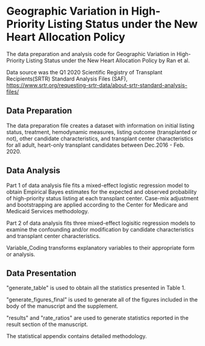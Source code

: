 # Geographic Variation in High-Priority Listing Status under the New Heart Allocation Policy
The data preparation and analysis code for Geographic Variation in High-Priority Listing Status under the New Heart Allocation Policy by Ran et al.

Data source was the Q1 2020 Scientific Registry of Transplant Recipients(SRTR) Standard Analysis Files (SAF), https://www.srtr.org/requesting-srtr-data/about-srtr-standard-analysis-files/

## Data Preparation
The data preparation file creates a dataset with information on initial listing status, treatment, hemodynamic measures, listing outcome (transplanted or not), other candidate characteristics, and transplant center characteristics for all adult, heart-only transplant candidates between Dec.2016 - Feb. 2020. 

## Data Analysis
Part 1 of data analysis file fits a mixed-effect logistic regression model to obtain Empirical Bayes estimates for the expected and observed probability of high-priority status listing at each transplant center. Case-mix adjustment and bootstrapping are applied according to the Center for Medicare and Medicaid Services methodology. 

Part 2 of data analysis fits three mixed-effect logisitic regression models to examine the confounding and/or modification by candidate characteristics and transplant center characteristics. 

Variable_Coding transforms explanatory variables to their appropriate form or analysis. 

## Data Presentation

"generate_table" is used to obtain all the statistics presented in Table 1.

"generate_figures_final" is used to generate all of the figures included in the body of the manuscript and the supplement. 

"results" and "rate_ratios" are used to generate statistics reported in the result section of the manuscript.

The statistical appendix contains detailed methodology.
